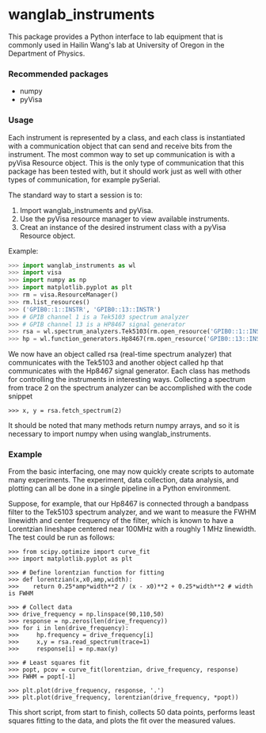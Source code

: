 # wanglab_instruments

This package provides a Python interface to lab equipment that is commonly
used in Hailin Wang's lab at University of Oregon in the Department of
Physics.  

### Recommended packages

* numpy
* pyVisa

### Usage

Each instrument is represented by a class, and each class is
instantiated with a communication object that can send and receive bits from
the instrument.  The most common way to set up communication is with a pyVisa
Resource object.  This is the only type of communication that this package has
been tested with, but it should work just as well with other types of
communication, for example pySerial.

The standard way to start a session is to:
1. Import wanglab_instruments and pyVisa.
2. Use the pyVisa resource manager to view available instruments.
3. Creat an instance of the desired instrument class with a pyVisa
    Resource object.

Example:
```python
>>> import wanglab_instruments as wl
>>> import visa
>>> import numpy as np
>>> import matplotlib.pyplot as plt
>>> rm = visa.ResourceManager()
>>> rm.list_resources()
>>> ('GPIB0::1::INSTR', 'GPIB0::13::INSTR')
>>> # GPIB channel 1 is a Tek5103 spectrum analyzer
>>> # GPIB channel 13 is a HP8467 signal generator
>>> rsa = wl.spectrum_analyzers.Tek5103(rm.open_resource('GPIB0::1::INSTR'))
>>> hp = wl.function_generators.Hp8467(rm.open_resource('GPIB0::13::INSTR'))
```

We now have an object called rsa (real-time spectrum analyzer) that
communicates with the Tek5103 and another object called hp that communicates
with the Hp8467 signal generator.  Each class has methods for controlling the
instruments in interesting ways.  Collecting a spectrum from trace 2 on the
spectrum analyzer can be accomplished with the code snippet

    >>> x, y = rsa.fetch_spectrum(2)

It should be noted that many methods return numpy arrays, and so it is
necessary to import numpy when using wanglab_instruments.

### Example

From the basic interfacing, one may now quickly create scripts to automate many
experiments.  The experiment, data collection, data analysis, and plotting
can all be done in a single pipeline in a Python environment.  

Suppose, for example, that our Hp8467 is connected through a bandpass filter
to the Tek5103 spectrum analyzer, and we want to measure the FWHM linewidth
and center frequency of the filter, which is known to have a Lorentzian
lineshape centered near 100MHz with a roughly 1 MHz linewidth.  The test could
be run as follows:

    >>> from scipy.optimize import curve_fit
    >>> import matplotlib.pyplot as plt
   
    >>> # Define lorentzian function for fitting
    >>> def lorentzian(x,x0,amp,width):
    >>>    return 0.25*amp*width**2 / (x - x0)**2 + 0.25*width**2 # width is FWHM
   
    >>> # Collect data
    >>> drive_frequency = np.linspace(90,110,50)
    >>> response = np.zeros(len(drive_frequency))
    >>> for i in len(drive_frequency):
    >>>     hp.frequency = drive_frequency[i]
    >>>     x,y = rsa.read_spectrum(trace=1)
    >>>     response[i] = np.max(y)
   
    >>> # Least squares fit
    >>> popt, pcov = curve_fit(lorentzian, drive_frequency, response)
    >>> FWHM = popt[-1]

    >>> plt.plot(drive_frequency, response, '.')
    >>> plt.plot(drive_frequency, lorentzian(drive_frequency, *popt))

This short script, from start to finish, collects 50 data points, performs
least squares fitting to the data, and plots the fit over the measured values.  
